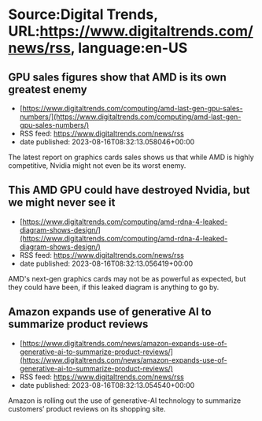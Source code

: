 # Source:Digital Trends, URL:https://www.digitaltrends.com/news/rss, language:en-US

## GPU sales figures show that AMD is its own greatest enemy
 - [https://www.digitaltrends.com/computing/amd-last-gen-gpu-sales-numbers/](https://www.digitaltrends.com/computing/amd-last-gen-gpu-sales-numbers/)
 - RSS feed: https://www.digitaltrends.com/news/rss
 - date published: 2023-08-16T08:32:13.058046+00:00

The latest report on graphics cards sales shows us that while AMD is highly competitive, Nvidia might not even be its worst enemy.

## This AMD GPU could have destroyed Nvidia, but we might never see it
 - [https://www.digitaltrends.com/computing/amd-rdna-4-leaked-diagram-shows-design/](https://www.digitaltrends.com/computing/amd-rdna-4-leaked-diagram-shows-design/)
 - RSS feed: https://www.digitaltrends.com/news/rss
 - date published: 2023-08-16T08:32:13.056419+00:00

AMD's next-gen graphics cards may not be as powerful as expected, but they could have been, if this leaked diagram is anything to go by.

## Amazon expands use of generative AI to summarize product reviews
 - [https://www.digitaltrends.com/news/amazon-expands-use-of-generative-ai-to-summarize-product-reviews/](https://www.digitaltrends.com/news/amazon-expands-use-of-generative-ai-to-summarize-product-reviews/)
 - RSS feed: https://www.digitaltrends.com/news/rss
 - date published: 2023-08-16T08:32:13.054540+00:00

Amazon is rolling out the use of generative-AI technology to summarize customers’ product reviews on its shopping site.

